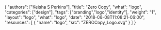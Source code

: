 {
	"authors": ["Keisha S Perkins"],
	"title": "Zero Copy",
	"what": "logo",
	"categories": ["design"],
	"tags": ["branding","logo","identity"],
	"weight": "1",
	"layout": "logo",
	"what": "logo",
	"date": "2018-06-08T11:08:21-06:00",
	"resources": [
	      {
	         "name": "logo",
	         "src": "ZEROCopy_Logo.svg"
	      }
	    ]
}
